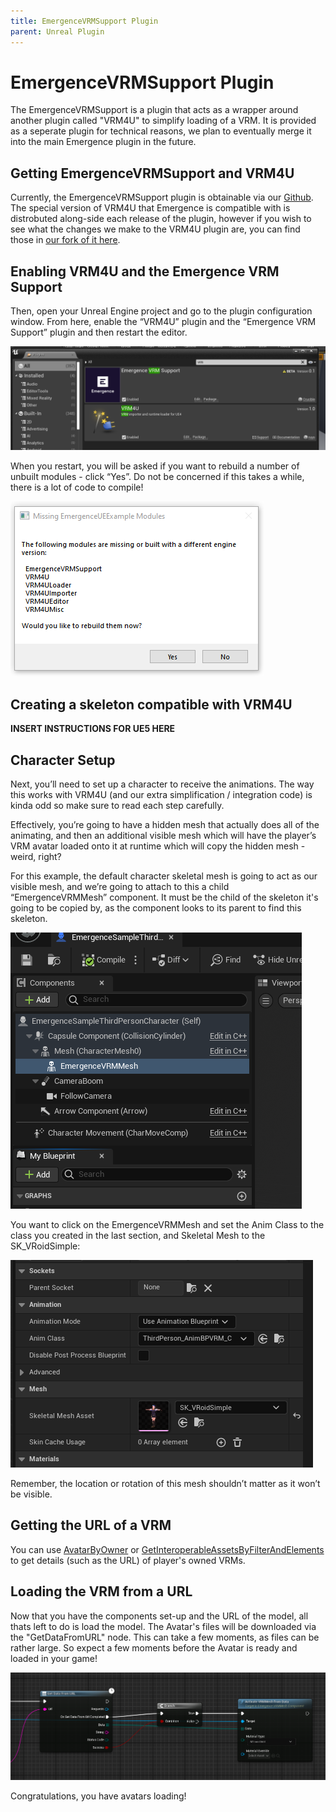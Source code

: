 ```yaml
---
title: EmergenceVRMSupport Plugin
parent: Unreal Plugin
---
```


# EmergenceVRMSupport Plugin

The EmergenceVRMSupport is a plugin that acts as a wrapper around another plugin called "VRM4U" to simplify loading of a VRM. It is provided as a seperate plugin for technical reasons, we plan to eventually merge it into the main Emergence plugin in the future.

## Getting EmergenceVRMSupport and VRM4U

Currently, the EmergenceVRMSupport plugin is obtainable via our [Github](https://github.com/CrucibleNetworksLtd/EmergenceSDKUnreal/releases). The special version of VRM4U that Emergence is compatible with is distrobuted along-side each release of the plugin, however if you wish to see what the changes we make to the VRM4U plugin are, you can find those in [our fork of it here](https://github.com/CrucibleNetworksLtd/VRM4U).

## Enabling VRM4U and the Emergence VRM Support

Then, open your Unreal Engine project and go to the plugin configuration window. From here, enable the “VRM4U” plugin and the “Emergence VRM Support” plugin and then restart the editor.

![](EnablingPlugins.PNG)

When you restart, you will be asked if you want to rebuild a number of unbuilt modules - click “Yes”. Do not be concerned if this takes a while, there is a lot of code to compile!

![](MissingModule.PNG)

## Creating a skeleton compatible with VRM4U

**INSERT INSTRUCTIONS FOR UE5 HERE**

## Character Setup

Next, you’ll need to set up a character to receive the animations. The way this works with VRM4U (and our extra simplification / integration code) is kinda odd so make sure to read each step carefully.

Effectively, you’re going to have a hidden mesh that actually does all of the animating, and then an additional visible mesh which will have the player’s VRM avatar loaded onto it at runtime which will copy the hidden mesh - weird, right?

For this example, the default character skeletal mesh is going to act as our visible mesh, and we’re going to attach to this a child “EmergenceVRMMesh” component. It must be the child of the skeleton it's going to be copied by, as the component looks to its parent to find this skeleton.

![](CharacterSetup.PNG)

You want to click on the EmergenceVRMMesh and set the Anim Class to the class you created in the last section, and Skeletal Mesh to the SK_VRoidSimple:

![](CharacterSetup2.PNG)

Remember, the location or rotation of this mesh shouldn’t matter as it won’t be visible.

## Getting the URL of a VRM

You can use [AvatarByOwner](./Unreal/APIs/EmergenceInventory/AvatarByOwner) or [GetInteroperableAssetsByFilterAndElements](./EmergenceIAS/GetInteroperableAssetsByFilterAndElements) to get details (such as the URL) of player's owned VRMs.

## Loading the VRM from a URL

Now that you have the components set-up and the URL of the model, all thats left to do is load the model. The Avatar's files will be downloaded via the "GetDataFromURL" node. This can take a few moments, as files can be rather large. So expect a few moments before the Avatar is ready and loaded in your game!

![](LoadingFromURL.PNG)

Congratulations, you have avatars loading!